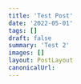 ```yaml
---
title: 'Test Post'
date: '2022-05-01'
tags: []
draft: false
summary: 'Test 2'
images: []
layout: PostLayout
canonicalUrl:
---
```

